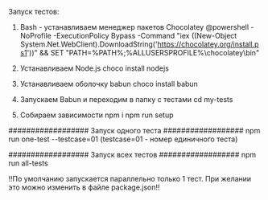 Запуск тестов:

1. Bash - устанавливаем менеджер пакетов Chocolatey
@powershell -NoProfile -ExecutionPolicy Bypass -Command "iex ((New-Object System.Net.WebClient).DownloadString('https://chocolatey.org/install.ps1'))" && SET "PATH=%PATH%;%ALLUSERSPROFILE%\chocolatey\bin"

2. Устанавливаем Node.js
choco install nodejs

3. Устанавливаем оболочку babun
choco install babun

4. Запускаем Babun и переходим в папку с тестами
cd my-tests

5. Собираем зависимости
npm i
npm run setup

##################
Запуск одного теста
##################
npm run one-test --testcase=01 (testcase=01 - номер единичного теста)

##################
Запуск всех тестов
##################
npm run all-tests

!!По умолчанию запускается параллельно только 1 тест. При желании это можно изменить в файле package.json!!
